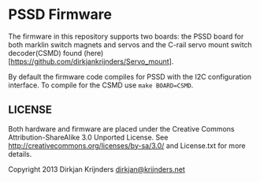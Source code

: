 PSSD Firmware
====

The firmware in this repository supports two boards: the PSSD board for both marklin switch magnets and servos and the C-rail servo mount switch decoder(CSMD) found (here)[https://github.com/dirkjankrijnders/Servo_mount]. 

By default the firmware code compiles for PSSD with the I2C configuration interface. To compile for the CSMD use `make BOARD=CSMD`.

LICENSE
-------

Both hardware and firmware are placed under the Creative Commons Attribution-ShareAlike 3.0 Unported License. See <http://creativecommons.org/licenses/by-sa/3.0/> and License.txt for more details.

Copyright 2013
Dirkjan Krijnders
<dirkjan@krijnders.net>
